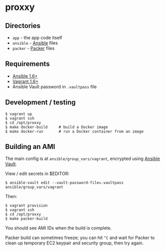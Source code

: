 proxxy
======

Directories
-----------

* `app` - the app code itself
* `ansible` - [Ansible](http://docs.ansible.com/) files
* `packer` - [Packer](http://www.packer.io/) files


Requirements
------------

* [Ansible 1.6+](http://docs.ansible.com/)
* [Vagrant 1.6+](http://www.vagrantup.com/)
* Ansible Vault password in `.vaultpass` file


Development / testing
---------------------

    $ vagrant up
    $ vagrant ssh
    $ cd /opt/proxxy
    $ make docker-build     # build a Docker image
    $ make docker-run       # run a Docker container from an image


Building an AMI
---------------

The main config is at `ansible/group_vars/vagrant`, encrypted using
[Ansible Vault](http://docs.ansible.com/playbooks_vault.html).

View / edit secrets in $EDITOR:

    $ ansible-vault edit --vault-password-file=.vaultpass ansible/group_vars/vagrant

Then:

    $ vagrant provision
    $ vagrant ssh
    $ cd /opt/proxxy
    $ make packer-build

You should see AMI IDs when the build is complete.

Packer build can sometimes freeze; you can hit `^C` and wait for Packer to
clean up temporary EC2 keypair and security group, then try again.
